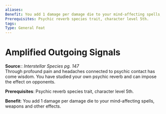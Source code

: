 ```yaml
---
aliases: 
Benefit: You add 1 damage per damage die to your mind-affecting spells, weapons and other effects.
Prerequisites: Psychic reverb species trait, character level 5th.
tags: 
Type: General Feat
---
```


# Amplified Outgoing Signals

**Source**:: _Interstellar Species pg. 147_  
Through profound pain and headaches connected to psychic contact has come wisdom. You have studied your own psychic reverb and can impose the effect on opponents.

**Prerequisites**: Psychic reverb species trait, character level 5th.

**Benefit**: You add 1 damage per damage die to your mind-affecting spells, weapons and other effects.
